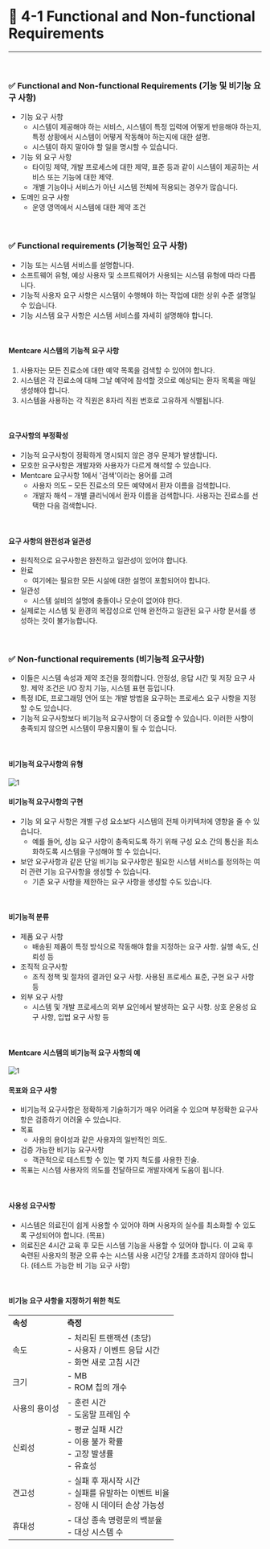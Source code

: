 # 🍎 4-1 Functional and Non-functional Requirements
---
<br>

### ✅ Functional and Non-functional Requirements (기능 및 비기능 요구 사항)
- 기능 요구 사항
  - 시스템이 제공해야 하는 서비스, 시스템이 특정 입력에 어떻게 반응해야 하는지, 특정 상황에서 시스템이 어떻게 작동해야 하는지에 대한 설명.
  - 시스템이 하지 말아야 할 일을 명시할 수 있습니다.
- 기능 외 요구 사항
  - 타이밍 제약, 개발 프로세스에 대한 제약, 표준 등과 같이 시스템이 제공하는 서비스 또는 기능에 대한 제약.
  - 개별 기능이나 서비스가 아닌 시스템 전체에 적용되는 경우가 많습니다.
- 도메인 요구 사항
  - 운영 영역에서 시스템에 대한 제약 조건
<br>

### ✅ Functional requirements (기능적인 요구 사항)
- 기능 또는 시스템 서비스를 설명합니다.
- 소프트웨어 유형, 예상 사용자 및 소프트웨어가 사용되는 시스템 유형에 따라 다릅니다.
- 기능적 사용자 요구 사항은 시스템이 수행해야 하는 작업에 대한 상위 수준 설명일 수 있습니다.
- 기능 시스템 요구 사항은 시스템 서비스를 자세히 설명해야 합니다.
<br>

#### Mentcare 시스템의 기능적 요구 사항
1. 사용자는 모든 진료소에 대한 예약 목록을 검색할 수 있어야 합니다.
2. 시스템은 각 진료소에 대해 그날 예약에 참석할 것으로 예상되는 환자 목록을 매일 생성해야 합니다.
3. 시스템을 사용하는 각 직원은 8자리 직원 번호로 고유하게 식별됩니다.
<br>

#### 요구사항의 부정확성
- 기능적 요구사항이 정확하게 명시되지 않은 경우 문제가 발생합니다.
- 모호한 요구사항은 개발자와 사용자가 다르게 해석할 수 있습니다.
- Mentcare 요구사항 1에서 '검색'이라는 용어를 고려
  - 사용자 의도 – 모든 진료소의 모든 예약에서 환자 이름을 검색합니다.
  - 개발자 해석 – 개별 클리닉에서 환자 이름을 검색합니다. 사용자는 진료소를 선택한 다음 검색합니다.
<br>

#### 요구 사항의 완전성과 일관성
- 원칙적으로 요구사항은 완전하고 일관성이 있어야 합니다.
- 완료
  - 여기에는 필요한 모든 시설에 대한 설명이 포함되어야 합니다.
- 일관성
  - 시스템 설비의 설명에 충돌이나 모순이 없어야 한다.
- 실제로는 시스템 및 환경의 복잡성으로 인해 완전하고 일관된 요구 사항 문서를 생성하는 것이 불가능합니다.
<br>


### ✅ Non-functional requirements (비기능적 요구사항)
- 이들은 시스템 속성과 제약 조건을 정의합니다. 안정성, 응답 시간 및 저장 요구 사항. 제약 조건은 I/O 장치 기능, 시스템 표현 등입니다.
- 특정 IDE, 프로그래밍 언어 또는 개발 방법을 요구하는 프로세스 요구 사항을 지정할 수도 있습니다.
- 기능적 요구사항보다 비기능적 요구사항이 더 중요할 수 있습니다. 이러한 사항이 충족되지 않으면 시스템이 무용지물이 될 수 있습니다.
<br>

#### 비기능적 요구사항의 유형
![1](https://i.imgur.com/osPoC1w.png)
<br>

#### 비기능적 요구사항의 구현
- 기능 외 요구 사항은 개별 구성 요소보다 시스템의 전체 아키텍처에 영향을 줄 수 있습니다.
  - 예를 들어, 성능 요구 사항이 충족되도록 하기 위해 구성 요소 간의 통신을 최소화하도록 시스템을 구성해야 할 수 있습니다.
- 보안 요구사항과 같은 단일 비기능 요구사항은 필요한 시스템 서비스를 정의하는 여러 관련 기능 요구사항을 생성할 수 있습니다.
  - 기존 요구 사항을 제한하는 요구 사항을 생성할 수도 있습니다.
<br>

#### 비기능적 분류
- 제품 요구 사항
  - 배송된 제품이 특정 방식으로 작동해야 함을 지정하는 요구 사항. 실행 속도, 신뢰성 등
- 조직적 요구사항
  - 조직 정책 및 절차의 결과인 요구 사항. 사용된 프로세스 표준, 구현 요구 사항 등
- 외부 요구 사항
  - 시스템 및 개발 프로세스의 외부 요인에서 발생하는 요구 사항. 상호 운용성 요구 사항, 입법 요구 사항 등
<br>

#### Mentcare 시스템의 비기능적 요구 사항의 예
![1](https://i.imgur.com/n9XdaHy.png)
<br>

#### 목표와 요구 사항
- 비기능적 요구사항은 정확하게 기술하기가 매우 어려울 수 있으며 부정확한 요구사항은 검증하기 어려울 수 있습니다.
- 목표
  - 사용의 용이성과 같은 사용자의 일반적인 의도.
- 검증 가능한 비기능 요구사항
  - 객관적으로 테스트할 수 있는 몇 가지 척도를 사용한 진술.
- 목표는 시스템 사용자의 의도를 전달하므로 개발자에게 도움이 됩니다.
<br>

#### 사용성 요구사항
- 시스템은 의료진이 쉽게 사용할 수 있어야 하며 사용자의 실수를 최소화할 수 있도록 구성되어야 합니다. (목표)
- 의료진은 4시간 교육 후 모든 시스템 기능을 사용할 수 있어야 합니다. 이 교육 후 숙련된 사용자의 평균 오류 수는 시스템 사용 시간당 2개를 초과하지 않아야 합니다. (테스트 가능한 비 기능 요구 사항)
<br>

#### 비기능 요구 사항을 지정하기 위한 척도
<table>
  <tr>
    <td><b>속성</td>
    <td><b>측정</td>
  </tr>
  <tr>
    <td>속도</td>
    <td>
      - 처리된 트랜잭션 (초당)<br>
      - 사용자 / 이벤트 응답 시간<br>
      - 화면 새로 고침 시간</td>
  </tr>
  <tr>
    <td>크기</td>
    <td>
      - MB<br>
      - ROM 칩의 개수</td>
  </tr>
  <tr>
    <td>사용의 용이성</td>
    <td>
      - 훈련 시간<br>
      - 도움말 프레임 수</td>
  </tr>
  <tr>
    <td>신뢰성</td>
    <td>
      - 평균 실패 시간<br>
      - 이용 불가 확률<br>
      - 고장 발생률<br>
      - 유효성</td>
  </tr>
  <tr>
    <td>견고성</td>
    <td>
      - 실패 후 재시작 시간<br>
      - 실패를 유발하는 이벤트 비율<br>
      - 장애 시 데이터 손상 가능성</td>
  </tr>
  <tr>
    <td>휴대성</td>
    <td>
      - 대상 종속 명령문의 백분율<br>
      - 대상 시스템 수</td>
  </tr>
</table>
<br>

#### 
<br>

#### 
<br>
